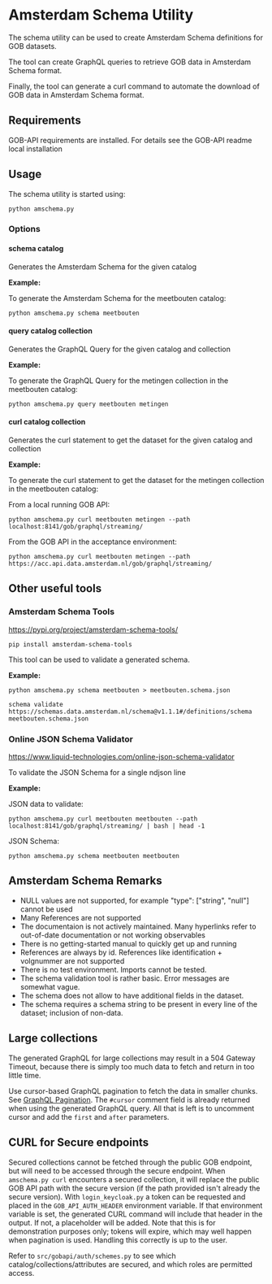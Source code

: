 # Amsterdam Schema Utility

The schema utility can be used to create Amsterdam Schema definitions for GOB datasets.

The tool can create GraphQL queries to retrieve GOB data in Amsterdam Schema format.

Finally, the tool can generate a curl command to automate the download of GOB data in Amsterdam Schema format. 

## Requirements

GOB-API requirements are installed.
For details see the GOB-API readme local installation

## Usage

The schema utility is started using:

`python amschema.py`

### Options

#### schema catalog

Generates the Amsterdam Schema for the given catalog

**Example:**

To generate the Amsterdam Schema for the meetbouten catalog:

`python amschema.py schema meetbouten` 

#### query catalog collection

Generates the GraphQL Query for the given catalog and collection

**Example:**

To generate the GraphQL Query for the metingen collection in the meetbouten catalog:

`python amschema.py query meetbouten metingen` 

#### curl catalog collection

Generates the curl statement to get the dataset for the given catalog and collection

**Example:**

To generate the curl statement to get the dataset for the metingen collection in the meetbouten catalog:

From a local running GOB API:

`python amschema.py curl meetbouten metingen --path localhost:8141/gob/graphql/streaming/`

From the GOB API in the acceptance environment:

`python amschema.py curl meetbouten metingen --path https://acc.api.data.amsterdam.nl/gob/graphql/streaming/`

## Other useful tools

### Amsterdam Schema Tools

https://pypi.org/project/amsterdam-schema-tools/

`pip install amsterdam-schema-tools`

This tool can be used to validate a generated schema.

**Example:**

`python amschema.py schema meetbouten > meetbouten.schema.json`

`schema validate https://schemas.data.amsterdam.nl/schema@v1.1.1#/definitions/schema meetbouten.schema.json`

### Online JSON Schema Validator

https://www.liquid-technologies.com/online-json-schema-validator

To validate the JSON Schema for a single ndjson line

**Example:**

JSON data to validate:

`python amschema.py curl meetbouten meetbouten --path localhost:8141/gob/graphql/streaming/ | bash | head -1`

JSON Schema:

`python amschema.py schema meetbouten meetbouten`

## Amsterdam Schema Remarks

- NULL values are not supported, for example "type": ["string", "null"] cannot be used
- Many References are not supported
- The documentaion is not actively maintained. 
Many hyperlinks refer to out-of-date documentation or not working observables
- There is no getting-started manual to quickly get up and running
- References are always by id. References like identification + volgnummer are not supported
- There is no test environment. Imports cannot be tested.
- The schema validation tool is rather basic. Error messages are somewhat vague.
- The schema does not allow to have additional fields in the dataset.
- The schema requires a schema string to be present in every line of the dataset; inclusion of non-data.

## Large collections
The generated GraphQL for large collections may result in a 504 Gateway Timeout, because there is simply too
much data to fetch and return in too little time.

Use cursor-based GraphQL pagination to fetch the data in smaller chunks. See
[GraphQL Pagination](https://graphql.org/learn/pagination/). The `#cursor` comment field is already returned when using
the generated GraphQL query. All that is left is to uncomment cursor and add the `first` and `after` parameters.

## CURL for Secure endpoints
Secured collections cannot be fetched through the public GOB endpoint, but will need to be accessed
through the secure endpoint.
When `amschema.py curl` encounters a secured collection, it will replace the public GOB API path
with the secure version (if the path provided isn't already the secure version).
With `login_keycloak.py` a token can be requested and placed in the `GOB_API_AUTH_HEADER`
environment variable. If that environment variable is set, the generated CURL command will include
that header in the output. If not, a placeholder will be added.
Note that this is for demonstration purposes only; tokens will expire, which may well happen when
pagination is used. Handling this correctly is up to the user.

Refer to `src/gobapi/auth/schemes.py` to see which catalog/collections/attributes are secured, and which
roles are permitted access.
